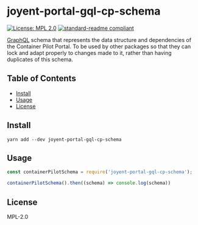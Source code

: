 # joyent-portal-gql-cp-schema

[![License: MPL 2.0](https://img.shields.io/badge/License-MPL%202.0-brightgreen.svg?style=flat-square)](https://opensource.org/licenses/MPL-2.0)
[![standard-readme compliant](https://img.shields.io/badge/standard--readme-OK-green.svg?style=flat-square)](https://github.com/RichardLitt/standard-readme)

[GraphQL](http://graphql.org) schema that represents the data structure and dependencies of the Container Pilot Portal. To be used by other packages so that they can lock and adapt properly to changes made to it, rather than having duplicates of this schema.

## Table of Contents

- [Install](#install)
- [Usage](#usage)
- [License](#license)

## Install

```
yarn add --dev joyent-portal-gql-cp-schema
```

## Usage

```js
const containerPilotSchema = require('joyent-portal-gql-cp-schema');

containerPilotSchema().then((schema) => console.log(schema))
```

## License

MPL-2.0
